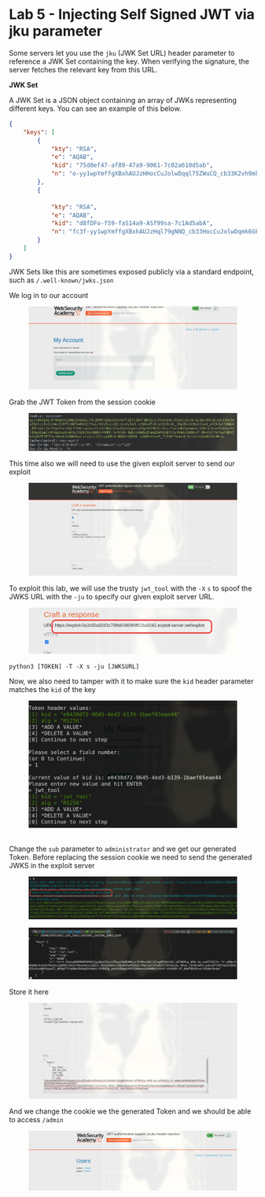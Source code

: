 # Lab 5 - Injecting Self Signed JWT via jku parameter

Some servers let you use the `jku` (JWK Set URL) header parameter to reference a JWK Set containing the key. When verifying the signature, the server fetches the relevant key from this URL.

**JWK Set**

A JWK Set is a JSON object containing an array of JWKs representing different keys. You can see an example of this below.

```json
{ 
	"keys": [ 
		{ 
			"kty": "RSA", 
			"e": "AQAB", 
			"kid": "75d0ef47-af89-47a9-9061-7c02a610d5ab", 
			"n": "o-yy1wpYmffgXBxhAUJzHHocCuJolwDqql75ZWuCQ_cb33K2vh9mk6GPM9gNN4Y_qTVX67WhsN3JvaFYw-fhvsWQ" 
		}, 
		{ 
		
			"kty": "RSA", 
			"e": "AQAB", 
			"kid": "d8fDFo-fS9-faS14a9-ASf99sa-7c1Ad5abA", 
			"n": "fc3f-yy1wpYmffgXBxhAUJzHql79gNNQ_cb33HocCuJolwDqmk6GPM4Y_qTVX67WhsN3JvaFYw-dfg6DH-asAScw" 
		} 
	] 
}
```

JWK Sets like this are sometimes exposed publicly via a standard endpoint, such as `/.well-known/jwks.json`

We log in to our account

<figure><img src="../../.gitbook/assets/image (73).png" alt=""><figcaption></figcaption></figure>

Grab the JWT Token from the session cookie

<figure><img src="../../.gitbook/assets/image (74).png" alt=""><figcaption></figcaption></figure>

This time also we will need to use the given exploit server to send our exploit

<figure><img src="../../.gitbook/assets/image (75).png" alt=""><figcaption></figcaption></figure>

To exploit this lab, we will use the trusty `jwt_tool` with the `-X` `s` to spoof the JWKS URL with the `-ju` to specify our given exploit server URL.

<figure><img src="../../.gitbook/assets/image (76).png" alt=""><figcaption></figcaption></figure>

```shell
python3 [TOKEN] -T -X s -ju [JWKSURL]
```

Now, we also need to tamper with it to make sure the `kid` header parameter matches the `kid` of the key

<figure><img src="../../.gitbook/assets/image (77).png" alt=""><figcaption></figcaption></figure>

\
Change the `sub` parameter to `administrator` and we get our generated Token. Before replacing the session cookie we need to send the generated JWKS in the exploit server

<figure><img src="../../.gitbook/assets/image (78).png" alt=""><figcaption></figcaption></figure>

<figure><img src="../../.gitbook/assets/image (79).png" alt=""><figcaption></figcaption></figure>

Store it here

<figure><img src="../../.gitbook/assets/image (80).png" alt=""><figcaption></figcaption></figure>

And we change the cookie we the generated Token and we should be able to access `/admin`

<figure><img src="../../.gitbook/assets/image (81).png" alt=""><figcaption></figcaption></figure>

